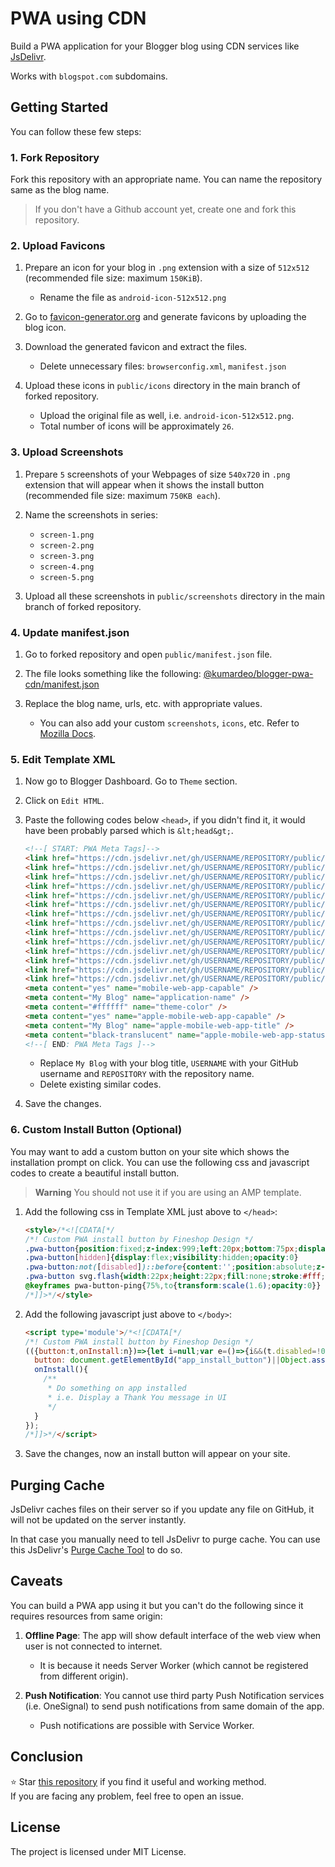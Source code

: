 # PWA using CDN

Build a PWA application for your Blogger blog using CDN services like [JsDelivr](https://www.jsdelivr.com).

Works with `blogspot.com` subdomains.

## Getting Started

You can follow these few steps:

### 1. Fork Repository

Fork this repository with an appropriate name. You can name the repository same as the blog name.

> If you don't have a Github account yet, create one and fork this repository.

### 2. Upload Favicons

1. Prepare an icon for your blog in `.png` extension with a size of `512x512` (recommended file size: maximum `150KiB`).
   * Rename the file as `android-icon-512x512.png`

2. Go to [favicon-generator.org](https://www.favicon-generator.org/) and generate favicons by uploading the blog icon.

3. Download the generated favicon and extract the files.
   * Delete unnecessary files: `browserconfig.xml`, `manifest.json`

4. Upload these icons in `public/icons` directory in the main branch of forked repository.
   * Upload the original file as well, i.e. `android-icon-512x512.png`.
   * Total number of icons will be approximately `26`.

### 3. Upload Screenshots

1. Prepare `5` screenshots of your Webpages of size `540x720` in `.png` extension that will appear when it shows the install button (recommended file size: maximum `750KB each`).

2. Name the screenshots in series:
   * `screen-1.png`
   * `screen-2.png`
   * `screen-3.png`
   * `screen-4.png`
   * `screen-5.png`

3. Upload all these screenshots in `public/screenshots` directory in the main branch of forked repository.

### 4. Update manifest.json

1. Go to forked repository and open `public/manifest.json` file.

2. The file looks something like the following:
   [@kumardeo/blogger-pwa-cdn/manifest.json](https://github.com/kumardeo/blogger-pwa-cdn/blob/main/public/manifest.json)

3. Replace the blog name, urls, etc. with appropriate values.
   * You can also add your custom `screenshots`, `icons`, etc. Refer to [Mozilla Docs](https://developer.mozilla.org/en-US/docs/Web/Manifest).

### 5. Edit Template XML

1. Now go to Blogger Dashboard. Go to `Theme` section.

2. Click on `Edit HTML`.

3. Paste the following codes below `<head>`, if you didn't find it, it would have been probably parsed which is `&lt;head&gt;`.

   ```html
   <!--[ START: PWA Meta Tags]-->
   <link href="https://cdn.jsdelivr.net/gh/USERNAME/REPOSITORY/public/icons/apple-icon-57x57.png" rel="apple-touch-icon" sizes="57x57" />
   <link href="https://cdn.jsdelivr.net/gh/USERNAME/REPOSITORY/public/icons/apple-icon-60x60.png" rel="apple-touch-icon" sizes="60x60" />
   <link href="https://cdn.jsdelivr.net/gh/USERNAME/REPOSITORY/public/icons/apple-icon-72x72.png" rel="apple-touch-icon" sizes="72x72" />
   <link href="https://cdn.jsdelivr.net/gh/USERNAME/REPOSITORY/public/icons/apple-icon-76x76.png" rel="apple-touch-icon" sizes="76x76" />
   <link href="https://cdn.jsdelivr.net/gh/USERNAME/REPOSITORY/public/icons/apple-icon-114x114.png" rel="apple-touch-icon" sizes="114x114" />
   <link href="https://cdn.jsdelivr.net/gh/USERNAME/REPOSITORY/public/icons/apple-icon-120x120.png" rel="apple-touch-icon" sizes="120x120" />
   <link href="https://cdn.jsdelivr.net/gh/USERNAME/REPOSITORY/public/icons/apple-icon-144x144.png" rel="apple-touch-icon" sizes="144x144" />
   <link href="https://cdn.jsdelivr.net/gh/USERNAME/REPOSITORY/public/icons/apple-icon-152x152.png" rel="apple-touch-icon" sizes="152x152" />
   <link href="https://cdn.jsdelivr.net/gh/USERNAME/REPOSITORY/public/icons/apple-icon-180x180.png" rel="apple-touch-icon" sizes="180x180" />
   <link href="https://cdn.jsdelivr.net/gh/USERNAME/REPOSITORY/public/icons/favicon-16x16.png" rel="icon" type="image/png" sizes="16x16" />
   <link href="https://cdn.jsdelivr.net/gh/USERNAME/REPOSITORY/public/icons/favicon-32x32.png" rel="icon" type="image/png" sizes="32x32" />
   <link href="https://cdn.jsdelivr.net/gh/USERNAME/REPOSITORY/public/icons/favicon-96x96.png" rel="icon" type="image/png" sizes="96x96" />
   <link href="https://cdn.jsdelivr.net/gh/USERNAME/REPOSITORY/public/icons/android-icon-192x192.png" rel="icon" type="image/png" sizes="192x192" />
   <link href="https://cdn.jsdelivr.net/gh/USERNAME/REPOSITORY/public/manifest.json" rel="manifest" />
   <meta content="yes" name="mobile-web-app-capable" />
   <meta content="My Blog" name="application-name" />
   <meta content="#ffffff" name="theme-color" />
   <meta content="yes" name="apple-mobile-web-app-capable" />
   <meta content="My Blog" name="apple-mobile-web-app-title" />
   <meta content="black-translucent" name="apple-mobile-web-app-status-bar-style" />
   <!--[ END: PWA Meta Tags ]-->
   ```

   * Replace `My Blog` with your blog title, `USERNAME` with your GitHub username and `REPOSITORY` with the repository name.
   * Delete existing similar codes.

4. Save the changes.

### 6. Custom Install Button (Optional)

You may want to add a custom button on your site which shows the installation prompt on click. You can use the following css and javascript codes to create a beautiful install button.

> **Warning** You should not use it if you are using an AMP template.

1. Add the following css in Template XML just above to `</head>`:

   ```html
   <style>/*<![CDATA[*/
   /*! Custom PWA install button by Fineshop Design */
   .pwa-button{position:fixed;z-index:999;left:20px;bottom:75px;display:flex;align-items:center;justify-content:center;width:40px;height:40px;border:none;border-radius:50%;background:#1900ff;visibility:visible;opacity:1;transition:visibility .5s,opacity .5s}
   .pwa-button[hidden]{display:flex;visibility:hidden;opacity:0}
   .pwa-button:not([disabled])::before{content:'';position:absolute;z-index:-1;inset:0;background:inherit;border-radius:inherit;animation:1s cubic-bezier(0,0,.2,1) infinite pwa-button-ping}
   .pwa-button svg.flash{width:22px;height:22px;fill:none;stroke:#fff;stroke-linecap:round;stroke-linejoin:round;stroke-width:1.4}
   @keyframes pwa-button-ping{75%,to{transform:scale(1.6);opacity:0}}
   /*]]>*/</style>
   ```

2. Add the following javascript just above to `</body>`:

   ```html
   <script type='module'>/*<![CDATA[*/
   /*! Custom PWA install button by Fineshop Design */
   (({button:t,onInstall:n})=>{let i=null;var e=()=>{i&&(t.disabled=!0,i.prompt().then(e=>{"accepted"===e.outcome&&o()}).finally(()=>{t.disabled=!1}),i=null)},l=e=>{e.preventDefault(),i=e,t.hidden=!1};const o=()=>{t.hidden=!0,t.removeEventListener("click",e),window.removeEventListener("beforeinstallprompt",l)};t instanceof HTMLElement&&(t.hidden=!0,t.addEventListener("click",e),window.addEventListener("beforeinstallprompt",l));const d=e=>{t instanceof HTMLElement&&o(),"function"==typeof n&&n(e),window.removeEventListener("appinstalled",d)};window.addEventListener("appinstalled",d)})({
     button: document.getElementById("app_install_button")||Object.assign(document.body.appendChild(document.createElement("button")),{hidden:!0,type:"button",className:"pwa-button",innerHTML:"<svg class='flash' viewBox='0 0 24 24'><path d='M6.08998 13.28H9.17998V20.48C9.17998 22.16 10.09 22.5 11.2 21.24L18.77 12.64C19.7 11.59 19.31 10.72 17.9 10.72H14.81V3.52002C14.81 1.84002 13.9 1.50002 12.79 2.76002L5.21998 11.36C4.29998 12.42 4.68998 13.28 6.08998 13.28Z' stroke-miterlimit='10'></path></svg>"}),
     onInstall(){
       /**
        * Do something on app installed
        * i.e. Display a Thank You message in UI
        */
     }
   });
   /*]]>*/</script>
   ```

3. Save the changes, now an install button will appear on your site.

## Purging Cache

JsDelivr caches files on their server so if you update any file on GitHub, it will not be updated on the server instantly.  

In that case you manually need to tell JsDelivr to purge cache. You can use this JsDelivr's [Purge Cache Tool](https://www.jsdelivr.com/tools/purge) to do so.

## Caveats

You can build a PWA app using it but you can't do the following since it requires resources from same origin:

1. **Offline Page**: The app will show default interface of the web view when user is not connected to internet.
   * It is because it needs Server Worker (which cannot be registered from different origin).

2. **Push Notification**: You cannot use third party Push Notification services (i.e. OneSignal) to send push notifications from same domain of the app.
   * Push notifications are possible with Service Worker.

## Conclusion

⭐ Star [this repository](https://github.com/kumardeo/blogger-pwa-cdn) if you find it useful and working method.  
If you are facing any problem, feel free to open an issue.

## License

The project is licensed under MIT License.
